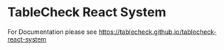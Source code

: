 # TableCheck React System

For Documentation please see https://tablecheck.github.io/tablecheck-react-system
